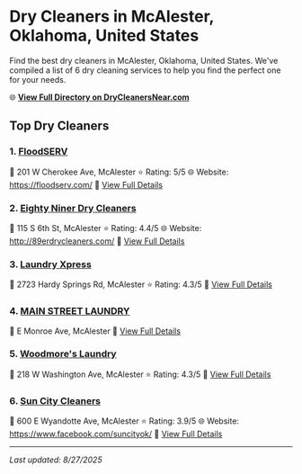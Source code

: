 # Dry Cleaners in McAlester, Oklahoma, United States

Find the best dry cleaners in McAlester, Oklahoma, United States. We've compiled a list of 6 dry cleaning services to help you find the perfect one for your needs.

🌐 **[View Full Directory on DryCleanersNear.com](https://drycleanersnear.com/city/US/Oklahoma/McAlester)**

## Top Dry Cleaners

### 1. [FloodSERV](https://drycleanersnear.com/dryCleaner/687464a9fe965d416471ee87/floodserv)
📍 201 W Cherokee Ave, McAlester
⭐ Rating: 5/5
🌐 Website: https://floodserv.com/
🔗 [View Full Details](https://drycleanersnear.com/dryCleaner/687464a9fe965d416471ee87/floodserv)

### 2. [Eighty Niner Dry Cleaners](https://drycleanersnear.com/dryCleaner/687464a2fe965d416471eda6/eighty-niner-dry-cleaners)
📍 115 S 6th St, McAlester
⭐ Rating: 4.4/5
🌐 Website: http://89erdrycleaners.com/
🔗 [View Full Details](https://drycleanersnear.com/dryCleaner/687464a2fe965d416471eda6/eighty-niner-dry-cleaners)

### 3. [Laundry Xpress](https://drycleanersnear.com/dryCleaner/687464a6fe965d416471ee18/laundry-xpress)
📍 2723 Hardy Springs Rd, McAlester
⭐ Rating: 4.3/5
🔗 [View Full Details](https://drycleanersnear.com/dryCleaner/687464a6fe965d416471ee18/laundry-xpress)

### 4. [MAIN STREET LAUNDRY](https://drycleanersnear.com/dryCleaner/687464a8fe965d416471ee7b/main-street-laundry)
📍 E Monroe Ave, McAlester
🔗 [View Full Details](https://drycleanersnear.com/dryCleaner/687464a8fe965d416471ee7b/main-street-laundry)

### 5. [Woodmore's Laundry](https://drycleanersnear.com/dryCleaner/687464a7fe965d416471ee39/woodmore-s-laundry)
📍 218 W Washington Ave, McAlester
⭐ Rating: 4.3/5
🔗 [View Full Details](https://drycleanersnear.com/dryCleaner/687464a7fe965d416471ee39/woodmore-s-laundry)

### 6. [Sun City Cleaners](https://drycleanersnear.com/dryCleaner/687464a3fe965d416471edc4/sun-city-cleaners)
📍 600 E Wyandotte Ave, McAlester
⭐ Rating: 3.9/5
🌐 Website: https://www.facebook.com/suncityok/
🔗 [View Full Details](https://drycleanersnear.com/dryCleaner/687464a3fe965d416471edc4/sun-city-cleaners)


---

*Last updated: 8/27/2025*
